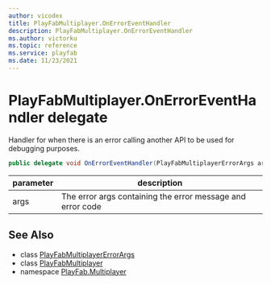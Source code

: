 ```yaml
---
author: vicodex
title: PlayFabMultiplayer.OnErrorEventHandler
description: PlayFabMultiplayer.OnErrorEventHandler
ms.author: victorku
ms.topic: reference
ms.service: playfab
ms.date: 11/23/2021
---
```


# PlayFabMultiplayer.OnErrorEventHandler delegate

Handler for when there is an error calling another API to be used for debugging purposes.

```csharp
public delegate void OnErrorEventHandler(PlayFabMultiplayerErrorArgs args);
```

| parameter | description |
| --- | --- |
| args | The error args containing the error message and error code |

## See Also

* class [PlayFabMultiplayerErrorArgs](./PlayFabMultiplayerErrorArgs.md)
* class [PlayFabMultiplayer](./PlayFabMultiplayer.md)
* namespace [PlayFab.Multiplayer](../PlayFabMultiplayerSDK.md)

